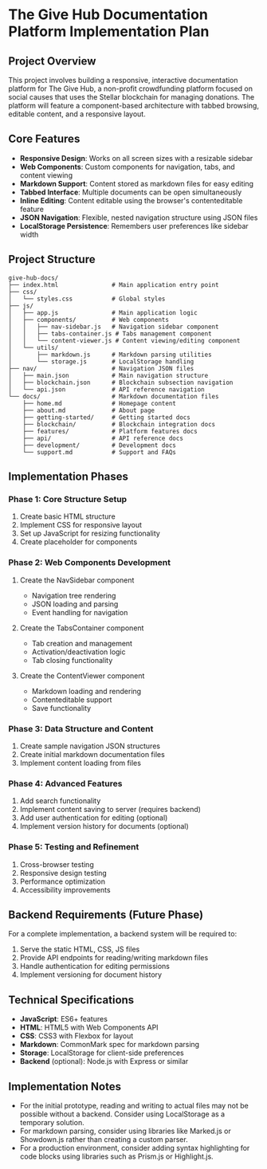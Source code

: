 # The Give Hub Documentation Platform Implementation Plan

## Project Overview

This project involves building a responsive, interactive documentation platform for The Give Hub, a non-profit crowdfunding platform focused on social causes that uses the Stellar blockchain for managing donations. The platform will feature a component-based architecture with tabbed browsing, editable content, and a responsive layout.

## Core Features

- **Responsive Design**: Works on all screen sizes with a resizable sidebar
- **Web Components**: Custom components for navigation, tabs, and content viewing
- **Markdown Support**: Content stored as markdown files for easy editing
- **Tabbed Interface**: Multiple documents can be open simultaneously
- **Inline Editing**: Content editable using the browser's contenteditable feature
- **JSON Navigation**: Flexible, nested navigation structure using JSON files
- **LocalStorage Persistence**: Remembers user preferences like sidebar width

## Project Structure

```
give-hub-docs/
├── index.html               # Main application entry point
├── css/
│   └── styles.css           # Global styles
├── js/
│   ├── app.js               # Main application logic
│   ├── components/          # Web components
│   │   ├── nav-sidebar.js   # Navigation sidebar component
│   │   ├── tabs-container.js # Tabs management component
│   │   └── content-viewer.js # Content viewing/editing component
│   └── utils/
│       ├── markdown.js      # Markdown parsing utilities
│       └── storage.js       # LocalStorage handling
├── nav/                     # Navigation JSON files
│   ├── main.json            # Main navigation structure
│   ├── blockchain.json      # Blockchain subsection navigation
│   └── api.json             # API reference navigation
└── docs/                    # Markdown documentation files
    ├── home.md              # Homepage content
    ├── about.md             # About page
    ├── getting-started/     # Getting started docs
    ├── blockchain/          # Blockchain integration docs
    ├── features/            # Platform features docs
    ├── api/                 # API reference docs
    ├── development/         # Development docs
    └── support.md           # Support and FAQs
```

## Implementation Phases

### Phase 1: Core Structure Setup

1. Create basic HTML structure
2. Implement CSS for responsive layout
3. Set up JavaScript for resizing functionality
4. Create placeholder for components

### Phase 2: Web Components Development

1. Create the NavSidebar component
   - Navigation tree rendering
   - JSON loading and parsing
   - Event handling for navigation

2. Create the TabsContainer component
   - Tab creation and management
   - Activation/deactivation logic
   - Tab closing functionality

3. Create the ContentViewer component
   - Markdown loading and rendering
   - Contenteditable support
   - Save functionality

### Phase 3: Data Structure and Content

1. Create sample navigation JSON structures
2. Create initial markdown documentation files
3. Implement content loading from files

### Phase 4: Advanced Features

1. Add search functionality 
2. Implement content saving to server (requires backend)
3. Add user authentication for editing (optional)
4. Implement version history for documents (optional)

### Phase 5: Testing and Refinement

1. Cross-browser testing
2. Responsive design testing
3. Performance optimization
4. Accessibility improvements

## Backend Requirements (Future Phase)

For a complete implementation, a backend system will be required to:

1. Serve the static HTML, CSS, JS files
2. Provide API endpoints for reading/writing markdown files
3. Handle authentication for editing permissions
4. Implement versioning for document history

## Technical Specifications

- **JavaScript**: ES6+ features
- **HTML**: HTML5 with Web Components API
- **CSS**: CSS3 with Flexbox for layout
- **Markdown**: CommonMark spec for markdown parsing
- **Storage**: LocalStorage for client-side preferences
- **Backend** (optional): Node.js with Express or similar

## Implementation Notes

- For the initial prototype, reading and writing to actual files may not be possible without a backend. Consider using LocalStorage as a temporary solution.
- For markdown parsing, consider using libraries like Marked.js or Showdown.js rather than creating a custom parser.
- For a production environment, consider adding syntax highlighting for code blocks using libraries such as Prism.js or Highlight.js.
